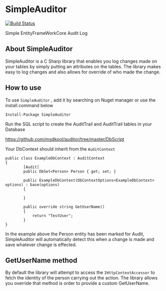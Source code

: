 # SimpleAuditor

[![Build Status](https://orbsync.visualstudio.com/DigitalPockets/_apis/build/status/SimpleAuditor?branchName=master)](https://orbsync.visualstudio.com/DigitalPockets/_build/latest?definitionId=11&branchName=master)

Simple EntityFrameWorkCore Audit Log 

## About SimpleAuditor

SimpleAuditor is a C Sharp library that enables you log changes made on your tables by simply putting an attributes on the tables. The library makes easy to log changes and also allows for override of who made the change.

## How to use

To use `SimpleAuditor` , add it by searching on Nuget manager or use the install command below

```
Install-Package SimpleAuditor
```
Run the SQL script to create the AuditTrail and AuditTrail tables in your Database

https://github.com/msdkool/auditor/tree/master/DbScript

Your DbContext should inherit from the `AuditContext`

```
public class ExampleDbContext : AuditContext
{
        [Audit]
        public DbSet<Person> Person { get; set; }

        public ExampleDbContext(DbContextOptions<ExampleDbContext> options) : base(options)
        {

        }

        public override string GetUserName()
        {
            return "TestUser";
        }
}
```
In the example above the Person entity has been marked for Audit, SimpleAuditor will automatically detect this when a change is made and save whatever change is effected.

## GetUserName method

By default the library will attempt to access the `IHttpContextAccessor` to fetch the identity of the person carrying out the action. The library allows you override that method is order to provide a custom GetUserName.



